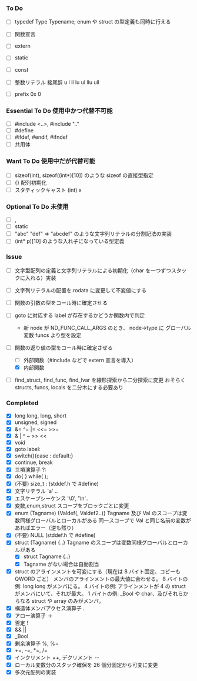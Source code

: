 ### To Do

- [ ] typedef Type Typename;
      enum や struct の型定義も同時に行える
- [ ] 関数宣言
- [ ] extern

- [ ] static
- [ ] const
- [ ] 整数リテラル 接尾辞 u l ll lu ul llu ull
- [ ] prefix 0x 0

### Essential To Do 使用中かつ代替不可能

- [ ] #include <..>, #include ".."
- [ ] #define
- [ ] #ifdef, #endif, #ifndef
- [ ] 共用体

### Want To Do 使用中だが代替可能

- [ ] sizeof(int), sizeof((int\*)[10]) のような sizeof の直接型指定
- [ ] {} 配列初期化
- [ ] スタティックキャスト (int) x

### Optional To Do 未使用

- [ ] ,
- [ ] static
- [ ] "abc" "def" => "abcdef" のような文字列リテラルの分割記法の実装
- [ ] (int\* p)[10] のような入れ子になっている型定義

### Issue

- [ ] 文字型配列の定義と文字列リテラルによる初期化（char を一つずつスタックに入れる）実装
- [ ] 文字列リテラルの配置を.rodata に変更して不変値にする
- [ ] 関数の引数の型をコール時に確定させる
- [ ] goto に対応する label が存在するかどうか関数内で判定

  - 新 node が ND_FUNC_CALL_ARGS のとき、
    node->type に グローバル変数 funcs より型を設定

- [ ] 関数の返り値の型をコール時に確定させる

  - [ ] 外部関数（#include などで extern 宣言を導入）
  - [x] 内部関数

- [ ] find_struct, find_func, find_lvar を線形探索から二分探索に変更
      おそらく structs, funcs, locals を二分木にする必要あり

### Completed

- [x] long long, long, short
- [x] unsigned, signed
- [x] &= ^= |= <<= >>=
- [x] & | ^ ~ >> <<
- [x] void
- [x] goto label:
- [x] switch(){case : default:}
- [x] continue, break
- [x] 三項演算子 ?:
- [x] do{ } while( );
- [x] (不要) size_t : (stddef.h で #define)
- [x] 文字リテラル 'a' ..
- [x] エスケープシーケンス '\0', '\n'..
- [x] 変数,enum,struct スコープをブロックごとに変更
- [x] enum (Tagname) {Valdef(, Valdef2..)}
      Tagname 及び Val のスコープは変数同様グローバルとローカルがある
      同一スコープで Val と同じ名前の変数があればエラー（逆も然り）
- [x] (不要) NULL (stddef.h で #define)
- [x] struct (Tagname) {..}
      Tagname のスコープは変数同様グローバルとローカルがある
  - [x] struct Tagname {..}
  - [x] Tagname がない場合は自動割当
- [x] struct のアラインメントを可変にする（現在は 8 バイト固定、コピーも QWORD ごと）
      メンバのアラインメントの最大値に合わせる。
      8 バイトの例: long long がメンバにる。
      4 バイトの例: アラインメントが 4 の struct がメンバにいて、それが最大。
      1 バイトの例: \_Bool や char、及びそれらからなる struct や array のみがメンバ。
- [x] 構造体メンバアクセス演算子 .
- [x] アロー演算子 ->
- [x] 否定 !
- [x] && ||
- [x] \_Bool
- [x] 剰余演算子 %, %=
- [x] +=, -=, \*=, /=
- [x] インクリメント ++, デクリメント --
- [x] ローカル変数分のスタック確保を 26 個分固定から可変に変更
- [x] 多次元配列の実装
